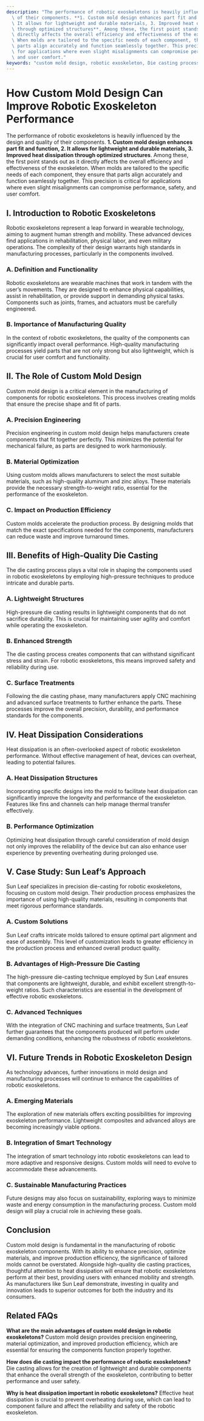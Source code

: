 ```yaml
---
description: "The performance of robotic exoskeletons is heavily influenced by the design and quality\
  \ of their components. **1. Custom mold design enhances part fit and function, 2.\
  \ It allows for lightweight and durable materials, 3. Improved heat dissipation\
  \ through optimized structures**. Among these, the first point stands out as it\
  \ directly affects the overall efficiency and effectiveness of the exoskeleton.\
  \ When molds are tailored to the specific needs of each component, they ensure that\
  \ parts align accurately and function seamlessly together. This precision is critical\
  \ for applications where even slight misalignments can compromise performance, safety,\
  \ and user comfort."
keywords: "custom mold design, robotic exoskeleton, Die casting process, Heat dissipation performance"
---
```

# How Custom Mold Design Can Improve Robotic Exoskeleton Performance

The performance of robotic exoskeletons is heavily influenced by the design and quality of their components. **1. Custom mold design enhances part fit and function, 2. It allows for lightweight and durable materials, 3. Improved heat dissipation through optimized structures**. Among these, the first point stands out as it directly affects the overall efficiency and effectiveness of the exoskeleton. When molds are tailored to the specific needs of each component, they ensure that parts align accurately and function seamlessly together. This precision is critical for applications where even slight misalignments can compromise performance, safety, and user comfort.

## I. Introduction to Robotic Exoskeletons
Robotic exoskeletons represent a leap forward in wearable technology, aiming to augment human strength and mobility. These advanced devices find applications in rehabilitation, physical labor, and even military operations. The complexity of their design warrants high standards in manufacturing processes, particularly in the components involved.

### A. Definition and Functionality
Robotic exoskeletons are wearable machines that work in tandem with the user’s movements. They are designed to enhance physical capabilities, assist in rehabilitation, or provide support in demanding physical tasks. Components such as joints, frames, and actuators must be carefully engineered.

### B. Importance of Manufacturing Quality
In the context of robotic exoskeletons, the quality of the components can significantly impact overall performance. High-quality manufacturing processes yield parts that are not only strong but also lightweight, which is crucial for user comfort and functionality.

## II. The Role of Custom Mold Design
Custom mold design is a critical element in the manufacturing of components for robotic exoskeletons. This process involves creating molds that ensure the precise shape and fit of parts.

### A. Precision Engineering
Precision engineering in custom mold design helps manufacturers create components that fit together perfectly. This minimizes the potential for mechanical failure, as parts are designed to work harmoniously.

### B. Material Optimization
Using custom molds allows manufacturers to select the most suitable materials, such as high-quality aluminum and zinc alloys. These materials provide the necessary strength-to-weight ratio, essential for the performance of the exoskeleton.

### C. Impact on Production Efficiency
Custom molds accelerate the production process. By designing molds that match the exact specifications needed for the components, manufacturers can reduce waste and improve turnaround times.

## III. Benefits of High-Quality Die Casting
The die casting process plays a vital role in shaping the components used in robotic exoskeletons by employing high-pressure techniques to produce intricate and durable parts.

### A. Lightweight Structures
High-pressure die casting results in lightweight components that do not sacrifice durability. This is crucial for maintaining user agility and comfort while operating the exoskeleton.

### B. Enhanced Strength
The die casting process creates components that can withstand significant stress and strain. For robotic exoskeletons, this means improved safety and reliability during use.

### C. Surface Treatments
Following the die casting phase, many manufacturers apply CNC machining and advanced surface treatments to further enhance the parts. These processes improve the overall precision, durability, and performance standards for the components.

## IV. Heat Dissipation Considerations
Heat dissipation is an often-overlooked aspect of robotic exoskeleton performance. Without effective management of heat, devices can overheat, leading to potential failures.

### A. Heat Dissipation Structures
Incorporating specific designs into the mold to facilitate heat dissipation can significantly improve the longevity and performance of the exoskeleton. Features like fins and channels can help manage thermal transfer effectively.

### B. Performance Optimization
Optimizing heat dissipation through careful consideration of mold design not only improves the reliability of the device but can also enhance user experience by preventing overheating during prolonged use.

## V. Case Study: Sun Leaf’s Approach
Sun Leaf specializes in precision die-casting for robotic exoskeletons, focusing on custom mold design. Their production process emphasizes the importance of using high-quality materials, resulting in components that meet rigorous performance standards.

### A. Custom Solutions
Sun Leaf crafts intricate molds tailored to ensure optimal part alignment and ease of assembly. This level of customization leads to greater efficiency in the production process and enhanced overall product quality.

### B. Advantages of High-Pressure Die Casting
The high-pressure die-casting technique employed by Sun Leaf ensures that components are lightweight, durable, and exhibit excellent strength-to-weight ratios. Such characteristics are essential in the development of effective robotic exoskeletons.

### C. Advanced Techniques
With the integration of CNC machining and surface treatments, Sun Leaf further guarantees that the components produced will perform under demanding conditions, enhancing the robustness of robotic exoskeletons.

## VI. Future Trends in Robotic Exoskeleton Design
As technology advances, further innovations in mold design and manufacturing processes will continue to enhance the capabilities of robotic exoskeletons.

### A. Emerging Materials
The exploration of new materials offers exciting possibilities for improving exoskeleton performance. Lightweight composites and advanced alloys are becoming increasingly viable options.

### B. Integration of Smart Technology
The integration of smart technology into robotic exoskeletons can lead to more adaptive and responsive designs. Custom molds will need to evolve to accommodate these advancements.

### C. Sustainable Manufacturing Practices
Future designs may also focus on sustainability, exploring ways to minimize waste and energy consumption in the manufacturing process. Custom mold design will play a crucial role in achieving these goals.

## Conclusion
Custom mold design is fundamental in the manufacturing of robotic exoskeleton components. With its ability to enhance precision, optimize materials, and improve production efficiency, the significance of tailored molds cannot be overstated. Alongside high-quality die casting practices, thoughtful attention to heat dissipation will ensure that robotic exoskeletons perform at their best, providing users with enhanced mobility and strength. As manufacturers like Sun Leaf demonstrate, investing in quality and innovation leads to superior outcomes for both the industry and its consumers.

## Related FAQs
**What are the main advantages of custom mold design in robotic exoskeletons?**
Custom mold design provides precision engineering, material optimization, and improved production efficiency, which are essential for ensuring the components function properly together.

**How does die casting impact the performance of robotic exoskeletons?**
Die casting allows for the creation of lightweight and durable components that enhance the overall strength of the exoskeleton, contributing to better performance and user safety.

**Why is heat dissipation important in robotic exoskeletons?**
Effective heat dissipation is crucial to prevent overheating during use, which can lead to component failure and affect the reliability and safety of the robotic exoskeleton.
